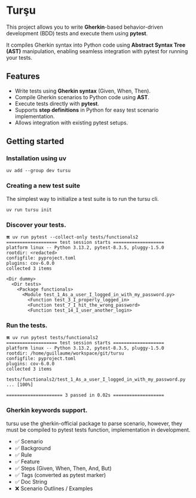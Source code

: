 # Turşu

This project allows you to write **Gherkin**-based behavior-driven development (BDD) tests
and execute them using **pytest**.

It compiles Gherkin syntax into Python code using **Abstract Syntax Tree (AST)** manipulation,
enabling seamless integration with pytest for running your tests.

## Features

- Write tests using **Gherkin syntax** (Given, When, Then).
- Compile Gherkin scenarios to Python code using **AST**.
- Execute tests directly with **pytest**.
- Supports **step definitions** in Python for easy test scenario implementation.
- Allows integration with existing pytest setups.

## Getting started

### Installation using uv

```{bash}
uv add --group dev tursu
```

### Creating a new test suite

The simplest way to initialize a test suite is to run the tursu cli.

```
uv run tursu init
```

### Discover your tests.

```{bash}
𝝿 uv run pytest --collect-only tests/functionals2
=================== test session starts ===================
platform linux -- Python 3.13.2, pytest-8.3.5, pluggy-1.5.0
rootdir: <redacted>
configfile: pyproject.toml
plugins: cov-6.0.0
collected 3 items

<Dir dummy>
  <Dir tests>
    <Package functionals>
      <Module test_1_As_a_user_I_logged_in_with_my_password.py>
        <Function test_3_I_properly_logged_in>
        <Function test_7_I_hit_the_wrong_password>
        <Function test_14_I_user_another_login>
```

### Run the tests.

```{bash}
𝝿 uv run pytest tests/functionals2
=================== test session starts ===================
platform linux -- Python 3.13.2, pytest-8.3.5, pluggy-1.5.0
rootdir: /home/guillaume/workspace/git/tursu
configfile: pyproject.toml
plugins: cov-6.0.0
collected 3 items

tests/functionals2/test_1_As_a_user_I_logged_in_with_my_password.py ... [100%]

===================== 3 passed in 0.02s ===================
```

### Gherkin keywords support.

tursu use the gherkin-official package to parse scenario, however,
they must be compiled to pytest tests function, implementation in development.

- ✅ Scenario
- ✅ Background
- ✅ Rule
- ✅ Feature
- ✅ Steps (Given, When, Then, And, But)
- ✅ Tags  (converted as pytest marker)
- ✅ Doc String
- ❌ Scenario Outlines / Examples
